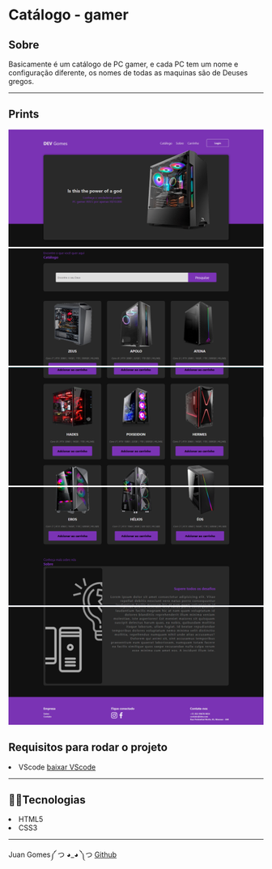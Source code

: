 <h1>Catálogo - gamer</h1>

<h2>Sobre</h2>
<p> Basicamente é um catálogo de PC gamer, e cada PC tem um nome e configuração diferente, os nomes de todas as maquinas são de Deuses gregos. 

 ---

<h2>Prints</h2>
<img src="media/print-do-topo.png">
<img src="media/print-do-meio.png">
<img src="media/print-do-meio2.png">
<img src="media/print-do-meio3.png">
<img src="media/print-do-fim.png">


<h2>Requisitos para rodar o projeto</h2>
<lu>
    <li> VScode <a href="https://code.visualstudio.com/download" target="_blank" rel="external">baixar VScode</a>
</lu>

----

<h2>👩‍💻Tecnologias</h2>

<lu>
    <li> HTML5
    <li> CSS3
</lu>

---
Juan Gomes༼ つ ◕_◕ ༽つ <a href="https://github.com/juamgomes" target="_blank" rel="external">Github</a>

